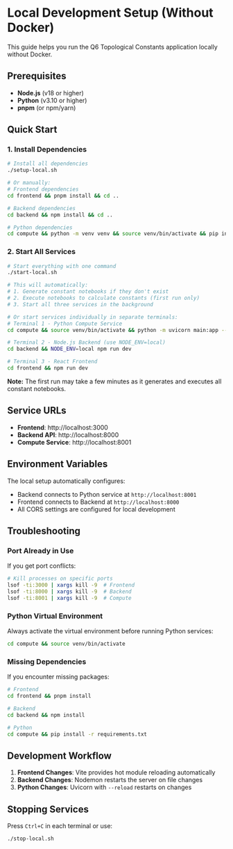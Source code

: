 # Local Development Setup (Without Docker)

This guide helps you run the Q6 Topological Constants application locally without Docker.

## Prerequisites

- **Node.js** (v18 or higher)
- **Python** (v3.10 or higher)
- **pnpm** (or npm/yarn)

## Quick Start

### 1. Install Dependencies

```bash
# Install all dependencies
./setup-local.sh

# Or manually:
# Frontend dependencies
cd frontend && pnpm install && cd ..

# Backend dependencies
cd backend && npm install && cd ..

# Python dependencies
cd compute && python -m venv venv && source venv/bin/activate && pip install -r requirements.txt && cd ..
```

### 2. Start All Services

```bash
# Start everything with one command
./start-local.sh

# This will automatically:
# 1. Generate constant notebooks if they don't exist
# 2. Execute notebooks to calculate constants (first run only)
# 3. Start all three services in the background

# Or start services individually in separate terminals:
# Terminal 1 - Python Compute Service
cd compute && source venv/bin/activate && python -m uvicorn main:app --reload --port 8001

# Terminal 2 - Node.js Backend (use NODE_ENV=local)
cd backend && NODE_ENV=local npm run dev

# Terminal 3 - React Frontend
cd frontend && npm run dev
```

**Note:** The first run may take a few minutes as it generates and executes all constant notebooks.

## Service URLs

- **Frontend**: http://localhost:3000
- **Backend API**: http://localhost:8000
- **Compute Service**: http://localhost:8001

## Environment Variables

The local setup automatically configures:
- Backend connects to Python service at `http://localhost:8001`
- Frontend connects to Backend at `http://localhost:8000`
- All CORS settings are configured for local development

## Troubleshooting

### Port Already in Use
If you get port conflicts:
```bash
# Kill processes on specific ports
lsof -ti:3000 | xargs kill -9  # Frontend
lsof -ti:8000 | xargs kill -9  # Backend
lsof -ti:8001 | xargs kill -9  # Compute
```

### Python Virtual Environment
Always activate the virtual environment before running Python services:
```bash
cd compute && source venv/bin/activate
```

### Missing Dependencies
If you encounter missing packages:
```bash
# Frontend
cd frontend && pnpm install

# Backend
cd backend && npm install

# Python
cd compute && pip install -r requirements.txt
```

## Development Workflow

1. **Frontend Changes**: Vite provides hot module reloading automatically
2. **Backend Changes**: Nodemon restarts the server on file changes
3. **Python Changes**: Uvicorn with `--reload` restarts on changes

## Stopping Services

Press `Ctrl+C` in each terminal or use:
```bash
./stop-local.sh
```